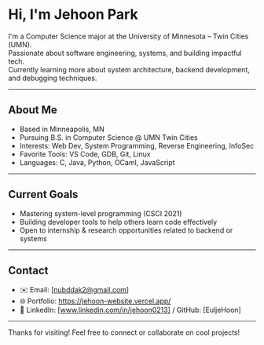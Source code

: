 # Hi, I'm Jehoon Park

I'm a Computer Science major at the University of Minnesota – Twin Cities (UMN).  
Passionate about software engineering, systems, and building impactful tech.  
Currently learning more about system architecture, backend development, and debugging techniques.

---

##  About Me
- Based in Minneapolis, MN  
- Pursuing B.S. in Computer Science @ UMN Twin Cities  
- Interests: Web Dev, System Programming, Reverse Engineering, InfoSec  
- Favorite Tools: VS Code, GDB, Git, Linux  
- Languages: C, Java, Python, OCaml, JavaScript  

---

## Current Goals
- Mastering system-level programming (CSCI 2021)  
- Building developer tools to help others learn code effectively  
- Open to internship & research opportunities related to backend or systems

---

## Contact
- ✉️ Email: [nubddak2@gmail.com] 
- 🌐 Portfolio: https://jehoon-website.vercel.app/  
- 📎 LinkedIn: [www.linkedin.com/in/jehoon0213] / GitHub: [EuljeHoon]

---

Thanks for visiting!
Feel free to connect or collaborate on cool projects!

